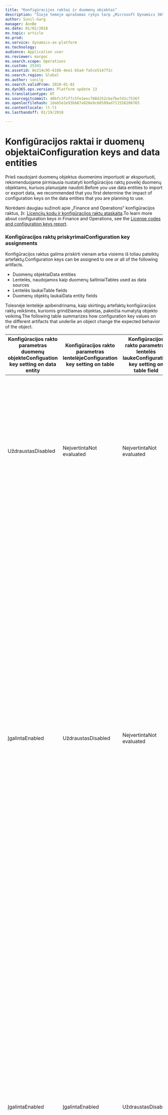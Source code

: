 ```yaml
---
title: "Konfigūracijos raktai ir duomenų objektai"
description: "Šioje temoje aprašomas ryšys tarp „Microsoft Dynamics 365 for Finance and Operations, Enterprise edition“ konfigūracijos raktų ir duomenų objektų."
author: Sunil-Garg
manager: AnnBe
ms.date: 01/01/2018
ms.topic: article
ms.prod: 
ms.service: dynamics-ax-platform
ms.technology: 
audience: Application user
ms.reviewer: margoc
ms.search.scope: Operations
ms.custom: 25341
ms.assetid: 8e214c95-616b-4ee1-b5a4-fa5ce5147f2c
ms.search.region: Global
ms.author: sunilg
ms.search.validFrom: 2018-01-01
ms.dyn365.ops.version: Platform update 13
ms.translationtype: HT
ms.sourcegitcommit: 40bfc3f1f7c5fe1eec788d252cbe7be7d1c7536f
ms.openlocfilehash: 1dab5e2e93bb87a926e9c66599ad711556206765
ms.contentlocale: lt-lt
ms.lasthandoff: 01/19/2018

---
```


# <a name="configuration-keys-and-data-entities"></a><span data-ttu-id="b5368-103">Konfigūracijos raktai ir duomenų objektai</span><span class="sxs-lookup"><span data-stu-id="b5368-103">Configuration keys and data entities</span></span>
<span data-ttu-id="b5368-104">Prieš naudojant duomenų objektus duomenims importuoti ar eksportuoti, rekomenduojame pirmiausia nustatyti konfigūracijos raktų poveikį duomenų objektams, kuriuos planuojate naudoti.</span><span class="sxs-lookup"><span data-stu-id="b5368-104">Before you use data entities to import or export data, we recommended that you first determine the impact of configuration keys on the data entities that you are planning to use.</span></span> 

<span data-ttu-id="b5368-105">Norėdami daugiau sužinoti apie „Finance and Operations“ konfigūracijos raktus, žr. [Licencijų kodų ir konfigūracijos raktų ataskaita](../sysadmin/license-codes-configuration-keys-report.md).</span><span class="sxs-lookup"><span data-stu-id="b5368-105">To learn more about configuration keys in Finance and Operations, see the [License codes and configuration keys report](../sysadmin/license-codes-configuration-keys-report.md).</span></span>

### <a name="configuration-key-assignments"></a><span data-ttu-id="b5368-106">Konfigūracijos raktų priskyrimai</span><span class="sxs-lookup"><span data-stu-id="b5368-106">Configuration key assignments</span></span>
<span data-ttu-id="b5368-107">Konfigūracijos raktus galima priskirti vienam arba visiems iš toliau pateiktų artefaktų.</span><span class="sxs-lookup"><span data-stu-id="b5368-107">Configuration keys can be assigned to one or all of the following artifacts.</span></span>
-   <span data-ttu-id="b5368-108">Duomenų objektai</span><span class="sxs-lookup"><span data-stu-id="b5368-108">Data entities</span></span>
-   <span data-ttu-id="b5368-109">Lentelės, naudojamos kaip duomenų šaltiniai</span><span class="sxs-lookup"><span data-stu-id="b5368-109">Tables used as data sources</span></span>
-   <span data-ttu-id="b5368-110">Lentelės laukai</span><span class="sxs-lookup"><span data-stu-id="b5368-110">Table fields</span></span>
-   <span data-ttu-id="b5368-111">Duomenų objektų laukai</span><span class="sxs-lookup"><span data-stu-id="b5368-111">Data entity fields</span></span>

<span data-ttu-id="b5368-112">Tolesnėje lentelėje apibendrinama, kaip skirtingų artefaktų konfigūracijos raktų reikšmės, kuriomis grindžiamas objektas, pakeičia numatytą objekto veikimą.</span><span class="sxs-lookup"><span data-stu-id="b5368-112">The following table summarizes how configuration key values on the different artifacts that underlie an object change the expected behavior of the object.</span></span>

| <span data-ttu-id="b5368-113">Konfigūracijos rakto parametras duomenų objekte</span><span class="sxs-lookup"><span data-stu-id="b5368-113">Configuation key setting on data entity</span></span> | <span data-ttu-id="b5368-114">Konfigūracijos rakto parametras lentelėje</span><span class="sxs-lookup"><span data-stu-id="b5368-114">Configuration key setting on table</span></span> | <span data-ttu-id="b5368-115">Konfigūracijos rakto parametras lentelės lauke</span><span class="sxs-lookup"><span data-stu-id="b5368-115">Configuration key setting on table field</span></span> | <span data-ttu-id="b5368-116">Konfigūracijos raktas duomenų objekto lauke</span><span class="sxs-lookup"><span data-stu-id="b5368-116">Configuration key on data entity field</span></span> | <span data-ttu-id="b5368-117">Numatytas veikimas</span><span class="sxs-lookup"><span data-stu-id="b5368-117">Expected behavior</span></span>                                                                                                                                                                                                                                                                                                                                                                                                                                                                                                                                         |
|-----------------------------------|-----------------------------|-----------------------------------|---------------------------------|-----------------------------------------------------------------------------------------------------------------------------------------------------------------------------------------------------------------------------------------------------------------------------------------------------------------------------------------------------------------------------------------------------------------------------------------------------------------------------------------------------------------------------------------------------------|
| <span data-ttu-id="b5368-118">Uždraustas</span><span class="sxs-lookup"><span data-stu-id="b5368-118">Disabled</span></span>                          | <span data-ttu-id="b5368-119">Neįvertinta</span><span class="sxs-lookup"><span data-stu-id="b5368-119">Not evaluated</span></span>               | <span data-ttu-id="b5368-120">Neįvertinta</span><span class="sxs-lookup"><span data-stu-id="b5368-120">Not evaluated</span></span>                     | <span data-ttu-id="b5368-121">Neįvertinta</span><span class="sxs-lookup"><span data-stu-id="b5368-121">Not evaluated</span></span>                   | <span data-ttu-id="b5368-122">Jei duomenų objekto konfigūracijos raktas išjungtas, duomenų objektas neveiks.</span><span class="sxs-lookup"><span data-stu-id="b5368-122">If the configuration key for the data entity is disabled, the data entity will not be functional.</span></span> <span data-ttu-id="b5368-123">Nesvarbu, ar esamų lentelių ir laukų konfigūracijos raktai yra įjungti, ar išjungti.</span><span class="sxs-lookup"><span data-stu-id="b5368-123">It does not matter whether the configuration keys in the underlying tables and fields are enabled or disabled.</span></span>                                                                                                                                                                                                                                                                                                                                          |
| <span data-ttu-id="b5368-124">Įgalinta</span><span class="sxs-lookup"><span data-stu-id="b5368-124">Enabled</span></span>                           | <span data-ttu-id="b5368-125">Uždraustas</span><span class="sxs-lookup"><span data-stu-id="b5368-125">Disabled</span></span>                    | <span data-ttu-id="b5368-126">Neįvertinta</span><span class="sxs-lookup"><span data-stu-id="b5368-126">Not evaluated</span></span>                     | <span data-ttu-id="b5368-127">Neįvertinta</span><span class="sxs-lookup"><span data-stu-id="b5368-127">Not evaluated</span></span>                   | <span data-ttu-id="b5368-128">Jei duomenų objekto konfigūracijos raktas yra įjungtas, duomenų valdymo sistema tikrina kiekvienos esamos lentelės konfigūracijos raktą.</span><span class="sxs-lookup"><span data-stu-id="b5368-128">If the configuration key for a data entity is enabled, the data management framework checks the configuration key on each of the underlying tables.</span></span> <span data-ttu-id="b5368-129">Jei lentelės konfigūracijos raktas išjungtas, tos lentelės nebus galima naudoti duomenų objekte.</span><span class="sxs-lookup"><span data-stu-id="b5368-129">If the configuration key for a table is disabled, that table will not be available in the data entity for functional use.</span></span> <span data-ttu-id="b5368-130">Jei lentelės konfigūracijos raktas yra išjungtas, neįvertinami lentelės ir duomenų objektų konfigūracijos rakto parametrai.</span><span class="sxs-lookup"><span data-stu-id="b5368-130">If a table's configuration key is disabled, the table and data entity configuration key settings are not evaluated.</span></span> <span data-ttu-id="b5368-131">Jei pirminės objekto lentelės konfigūracijos raktas yra išjungtas, sistema veiks taip, tarsi objekto konfigūracijos raktas būtų išjungtas.</span><span class="sxs-lookup"><span data-stu-id="b5368-131">If the primary table in the entity has its configuration key disabled, then the system will act as though the entity’s configuration key were disabled.</span></span> |
| <span data-ttu-id="b5368-132">Įgalinta</span><span class="sxs-lookup"><span data-stu-id="b5368-132">Enabled</span></span>                           | <span data-ttu-id="b5368-133">Įgalinta</span><span class="sxs-lookup"><span data-stu-id="b5368-133">Enabled</span></span>                     | <span data-ttu-id="b5368-134">Uždraustas</span><span class="sxs-lookup"><span data-stu-id="b5368-134">Disabled</span></span>                          | <span data-ttu-id="b5368-135">Neįvertinta</span><span class="sxs-lookup"><span data-stu-id="b5368-135">Not evaluated</span></span>                   | <span data-ttu-id="b5368-136">Jei duomenų objekto konfigūracijos raktas yra įjungtas ir įjungti esamų lentelių konfigūracijos raktai, duomenų valdymo sistema tikrins lentelių laukų konfigūracijos raktą.</span><span class="sxs-lookup"><span data-stu-id="b5368-136">If the configuration key for a data entity is enabled, and the underlying tables configuration keys are enabled, the data management framework will check the configuration key on of the fields in the tables.</span></span> <span data-ttu-id="b5368-137">Jei išjungtas kokio nors lauko konfigūracijos raktas, to lauko nebus galima naudoti duomenų objekte, net jei įjungtas atitinkamo duomenų objekto lauko konfigūracijos raktas.</span><span class="sxs-lookup"><span data-stu-id="b5368-137">If the configuration key for a field is disabled, that field will not be available in the data entity for functional use even if the corresponding data entity field has the configuration key enabled.</span></span>                                                                                                                                   |
| <span data-ttu-id="b5368-138">Įgalinta</span><span class="sxs-lookup"><span data-stu-id="b5368-138">Enabled</span></span>                           | <span data-ttu-id="b5368-139">Įgalinta</span><span class="sxs-lookup"><span data-stu-id="b5368-139">Enabled</span></span>                     | <span data-ttu-id="b5368-140">Įgalinta</span><span class="sxs-lookup"><span data-stu-id="b5368-140">Enabled</span></span>                           | <span data-ttu-id="b5368-141">Uždraustas</span><span class="sxs-lookup"><span data-stu-id="b5368-141">Disabled</span></span>                        | <span data-ttu-id="b5368-142">Jei konfigūracijos raktas įjungtas visuose kituose lygiuose, tačiau neįjungtas objekto lauko konfigūracijos raktas, to lauko nebus galima naudoti duomenų objekte.</span><span class="sxs-lookup"><span data-stu-id="b5368-142">If the configuration key is enabled at all other levels, but the entity field configuration key is not enabled, then the field will not be available for use in the data entity.</span></span>                                                                                                                                                                                                                                                                                                                                                                          |

> [!NOTE]
> <span data-ttu-id="b5368-143">Jei objekte kaip duomenų šaltinis naudojamas kitas objektas, taikoma tokia pati semantika, kokia pateikta pirmiau.</span><span class="sxs-lookup"><span data-stu-id="b5368-143">If an entity has another entity as a data source then, the above semantics are applied in a recursive manner.</span></span>

### <a name="entity-list-refresh"></a><span data-ttu-id="b5368-144">Objektų sąrašo atnaujinimas</span><span class="sxs-lookup"><span data-stu-id="b5368-144">Entity list refresh</span></span>
<span data-ttu-id="b5368-145">Kai atnaujinamas objektų sąrašas, duomenų valdymo sistema kuria konfigūracijos raktų metaduomenis naudoti vykdyklėje.</span><span class="sxs-lookup"><span data-stu-id="b5368-145">When the entity list is refreshed, the data management framework builds the configuration key metadata for runtime use.</span></span> <span data-ttu-id="b5368-146">Šie metaduomenys kuriami naudojant pirmiau aprašytą logiką.</span><span class="sxs-lookup"><span data-stu-id="b5368-146">This metadata is built using the logic described above.</span></span> <span data-ttu-id="b5368-147">Primygtinai rekomenduojame prieš duomenų valdymo sistemoje naudojant užduotis ir objektus palaukti, kol bus baigta atnaujinti objektų sąrašą.</span><span class="sxs-lookup"><span data-stu-id="b5368-147">We strongly recommend that you  wait for the entity list refresh to complete before using jobs and entities in the data management framework.</span></span> <span data-ttu-id="b5368-148">Jei nepalauksite, konfigūracijos raktų metaduomenys gali būti neatnaujinti ir gali pateikti netikėtų rezultatų.</span><span class="sxs-lookup"><span data-stu-id="b5368-148">If you don't wait, the configuration key metadata may not be up to date and could result in unexpected outcomes.</span></span> <span data-ttu-id="b5368-149">Kai atnaujinamas objektų sąrašas, objektų sąrašų puslapyje rodomas tolesnis pranešimas.</span><span class="sxs-lookup"><span data-stu-id="b5368-149">When the entity list is being refreshed, the following message is shown in the entity list page.</span></span>

![Objektų sąrašo atnaujinimas](./media/Entity_refresh_list.png)

### <a name="data-entity-list-page"></a><span data-ttu-id="b5368-151">Duomenų objektų sąrašų puslapis</span><span class="sxs-lookup"><span data-stu-id="b5368-151">Data entity list page</span></span>
<span data-ttu-id="b5368-152">Darbo srityje Duomenų valdymas esančiame duomenų objektų sąrašų puslapyje rodomi objektų konfigūracijos raktų parametrai.</span><span class="sxs-lookup"><span data-stu-id="b5368-152">The data entity list page in the Data management workspace shows the configuration key settings for the entities.</span></span> <span data-ttu-id="b5368-153">Pradėkite nuo šio puslapio, kad suprastumėte konfigūracijos raktų poveikį duomenų objektui.</span><span class="sxs-lookup"><span data-stu-id="b5368-153">Start from this page  to understand the impact from configuration keys on the data entity.</span></span>
<span data-ttu-id="b5368-154">Ši informacija rodoma naudojant metaduomenis, sukurtus atnaujinant objektus.</span><span class="sxs-lookup"><span data-stu-id="b5368-154">This information is shown using the metadata that is built during entity refresh.</span></span> <span data-ttu-id="b5368-155">Konfigūracijos rakto stulpelyje rodomas su duomenų objektu susieto konfigūracijos rakto pavadinimas.</span><span class="sxs-lookup"><span data-stu-id="b5368-155">The configuration key column shows the name of the configuration key that is associated with the data entity.</span></span> <span data-ttu-id="b5368-156">Jei šis stulpelis yra tuščias, tai reiškia, kad su duomenų objektu nesusietas joks konfigūracijos raktas.</span><span class="sxs-lookup"><span data-stu-id="b5368-156">If this column is blank it means that there is no configuration key associated with the data entity.</span></span> <span data-ttu-id="b5368-157">Konfigūracijos rakto būsenos stulpelyje rodoma konfigūracijos rakto būsena.</span><span class="sxs-lookup"><span data-stu-id="b5368-157">The configuration key status column shows the state of the configuration key.</span></span> <span data-ttu-id="b5368-158">Jei jame yra žymė, tai reiškia, kad raktas yra įjungtas.</span><span class="sxs-lookup"><span data-stu-id="b5368-158">If it has a checkmark, it means the key is enabled.</span></span> <span data-ttu-id="b5368-159">Jei jis yra tuščias, tai reiškia, kad raktas išjungtas arba kad nesusietas joks raktas.</span><span class="sxs-lookup"><span data-stu-id="b5368-159">If it is blank, it means either the key is disabled or there is no key associated.</span></span>

![Objektų sąrašų puslapis](./media/Data_entity_list_page.png)

### <a name="target-fields"></a><span data-ttu-id="b5368-161">Paskirties laukai</span><span class="sxs-lookup"><span data-stu-id="b5368-161">Target fields</span></span>
<span data-ttu-id="b5368-162">Tolesnis veiksmas yra detalizuoti duomenų objektą ir peržiūrėti konfigūracijos raktų poveikį lentelėms bei laukams.</span><span class="sxs-lookup"><span data-stu-id="b5368-162">The next step is to drill into the data entity to view the impact of configuration keys on tables and fields.</span></span> <span data-ttu-id="b5368-163">Duomenų objekto paskirties laukų formoje rodoma informacija apie susijusių duomenų objekto lentelių ir laukų konfigūracijos raktus bei jų būseną.</span><span class="sxs-lookup"><span data-stu-id="b5368-163">The target fields form for a data entity shows configuration key and the key status information for the related tables and fields in the data entity.</span></span>  <span data-ttu-id="b5368-164">Jei išjungtas paties duomenų objekto konfigūracijos raktas, rodomas įspėjamasis pranešimas, informuojantis, kad šio objekto paskirties laukų formos lentelių ir laukų nebus galima naudoti visai, nepaisant jų konfigūracijos raktų būsenos.</span><span class="sxs-lookup"><span data-stu-id="b5368-164">If the data entity itself has its configuration key disabled, a warning message is shown informing that the tables and fields in the target fields form for this entity will not be available at all regardless of their configuration key status.</span></span>

![Paskirties laukai](./media/Target_fields_1.png)

### <a name="child-entities"></a><span data-ttu-id="b5368-166">Antriniai objektai</span><span class="sxs-lookup"><span data-stu-id="b5368-166">Child entities</span></span> 
<span data-ttu-id="b5368-167">Tam tikri objektai kaip duomenų šaltinius naudoja kitus objektus arba jie yra sudėtiniai duomenų objektai: informacija apie šių objektų konfigūracijos raktus rodoma formoje Antriniai objektai.</span><span class="sxs-lookup"><span data-stu-id="b5368-167">Certain entities have other entities as data sources, or are composite data entities: configuration key information for these entities is shown in the Child entities form.</span></span> <span data-ttu-id="b5368-168">Šią formą naudokite panašiai, kaip pirmiau aprašytą objektų sąrašų puslapį.</span><span class="sxs-lookup"><span data-stu-id="b5368-168">Use this form in the similar way to the entities list page described above.</span></span> <span data-ttu-id="b5368-169">Antrinio objekto paskirties laukų forma taip pat veikia taip, kaip aprašyta pirmiau.</span><span class="sxs-lookup"><span data-stu-id="b5368-169">The target fields form for the child entity also behaves like what is described above.</span></span>

![Paskirties laukai](./media/Target_fields_2.png)

### <a name="using-data-entities"></a><span data-ttu-id="b5368-171">Duomenų objektų naudojimas</span><span class="sxs-lookup"><span data-stu-id="b5368-171">Using data entities</span></span>
<span data-ttu-id="b5368-172">Supratę visą (jei toks yra) konfigūracijos raktų poveikį norimiems naudoti duomenų objektams, dabar duomenų objektus galite naudoti toliau, juos įtraukdami į duomenų projektus.</span><span class="sxs-lookup"><span data-stu-id="b5368-172">After understanding the full impact, if any, of configuration keys on the data entities that you would like to use, you can now proceed to using the data entities by adding them to data projects.</span></span> 

### <a name="run-time-validations-for-configuration-keys"></a><span data-ttu-id="b5368-173">Konfigūracijos raktų tikrinimai vykdymo aplinkoje</span><span class="sxs-lookup"><span data-stu-id="b5368-173">Run time validations for configuration keys</span></span>
<span data-ttu-id="b5368-174">Naudojant konfigūracijos raktų metaduomenis, sukurtus atnaujinant objektų sąrašus, tolesniais naudojimo atvejais atliekami tikrinimai vykdymo aplinkoje.</span><span class="sxs-lookup"><span data-stu-id="b5368-174">Using the configuration key metadata built during entity refresh list, run time validations are performed in the following use cases.</span></span>

-   <span data-ttu-id="b5368-175">Kai duomenų objektas įtraukiamas į užduotį</span><span class="sxs-lookup"><span data-stu-id="b5368-175">When a data entity is added to a job</span></span>

-   <span data-ttu-id="b5368-176">Kai vartotojas objektų sąraše spustelėja „tikrinti“</span><span class="sxs-lookup"><span data-stu-id="b5368-176">When user clicks ‘validate’ on the entity list</span></span>

-   <span data-ttu-id="b5368-177">Kai vartotojas į duomenų projektą įkelia duomenų paketą</span><span class="sxs-lookup"><span data-stu-id="b5368-177">When the user loads a data package into a data project</span></span>

-   <span data-ttu-id="b5368-178">Kai vartotojas į duomenų projektą įkelia šabloną</span><span class="sxs-lookup"><span data-stu-id="b5368-178">When the user loads a template into a data project</span></span>

-   <span data-ttu-id="b5368-179">Kai įkeliamas esamas duomenų projektas</span><span class="sxs-lookup"><span data-stu-id="b5368-179">When an existing data project is loaded</span></span>

-   <span data-ttu-id="b5368-180">Kai į duomenų projektą įkeliamas šablonas</span><span class="sxs-lookup"><span data-stu-id="b5368-180">When a template is loaded into a data project</span></span>

-   <span data-ttu-id="b5368-181">Prieš vykdant eksporto / importo užduotį (paketinę, nepaketinę, pasikartojančią, „Odata“)</span><span class="sxs-lookup"><span data-stu-id="b5368-181">Before the export/import job is executed (batch, non-batch, recurring, Odata)</span></span>

-   <span data-ttu-id="b5368-182">Kai vartotojas generuoja susiejimą</span><span class="sxs-lookup"><span data-stu-id="b5368-182">When the user generates mapping</span></span>

-   <span data-ttu-id="b5368-183">Kai vartotojas susieja lauką susiejimo vartotojo sąsajoje</span><span class="sxs-lookup"><span data-stu-id="b5368-183">When the user maps fields in the mapping UI</span></span>

-   <span data-ttu-id="b5368-184">Kai vartotojas įtraukia tik „importuojamuosius laukus“</span><span class="sxs-lookup"><span data-stu-id="b5368-184">When the user adds only 'importable fields'</span></span>


### <a name="managing-configuration-key-changes"></a><span data-ttu-id="b5368-185">Konfigūracijos raktų keitimų valdymas</span><span class="sxs-lookup"><span data-stu-id="b5368-185">Managing configuration key changes</span></span>
<span data-ttu-id="b5368-186">Kai tik objekto, lentelės ar lauko lygiu atnaujinate objekto konfigūracijos raktus, reikia atnaujinti duomenų valdymo sistemoje esantį objektų sąrašą.</span><span class="sxs-lookup"><span data-stu-id="b5368-186">Anytime that you update configuration keys at the entity, table or field level, the entity list in the data management framework must be refreshed.</span></span> <span data-ttu-id="b5368-187">Šiuo procesu užtikrinama, kad sistema naudoja naujausius konfigūracijos raktų parametrus.</span><span class="sxs-lookup"><span data-stu-id="b5368-187">This process ensures that the framework picks up the latest configuration key settings.</span></span> <span data-ttu-id="b5368-188">Kol nebus atnaujintas objektų sąrašas, objektų sąrašų puslapyje bus rodomas tolesnis įspėjamasis pranešimas.</span><span class="sxs-lookup"><span data-stu-id="b5368-188">Until the entity list is refreshed, the following warning will be shown in the entity list page.</span></span> <span data-ttu-id="b5368-189">Atnaujinti konfigūracijos raktų keitimai įsigalios iš karto po to, kai bus atnaujintas objektų sąrašas.</span><span class="sxs-lookup"><span data-stu-id="b5368-189">The updated configuration key changes will take effect immediately after the entity list is refreshed.</span></span> <span data-ttu-id="b5368-190">Rekomenduojame patikrinti esamus duomenų projektus ir užduotis, kad įsitikintumėte, jog, įsigaliojus konfigūracijos raktų keitimams, jie veikia taip, kaip tikėtasi.</span><span class="sxs-lookup"><span data-stu-id="b5368-190">We recommend that you validate existing data projects and jobs to make sure that they function as expected after the configuration keys changes are put in effect.</span></span>

![Paskirties laukai](./media/Target_fields_3.png)


